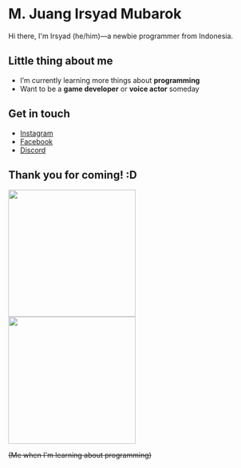 # M. Juang Irsyad Mubarok
Hi there, I'm Irsyad (he/him)—a newbie programmer from Indonesia.

## Little thing about me
<ul>
  <li>I’m currently learning more things about <b>programming</b></li>
  <li>Want to be a <b>game developer</b> or <b>voice actor</b> someday</li>
</ul>

## Get in touch
<ul>
  <li><a href="https://www.instagram.com/zururuu">Instagram</a></li>
  <li><a href="https://www.facebook.com/muhammad.juang.irsyad">Facebook</a></li>
  <li><a href="https://discord.com/users/710778913508556880">Discord</a></li>
</ul>

## Thank you for coming! :D
<img src="https://i.pinimg.com/originals/e3/20/c1/e320c15d441957a2331d519f8c802120.gif" width="255" /><img src="https://i.pinimg.com/originals/b9/f1/94/b9f1947f21f38625f26ea8803dc2142c.gif" width="255" />
<p><s>(Me when I'm learning about programming)</s></p>
